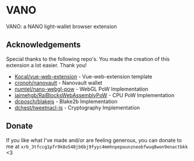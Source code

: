 # VANO
VANO: a NANO light-wallet browser extension

## Acknowledgements
Special thanks to the following repo's. You made the creation of this extension a lot easier. Thank you!
- [Kocal/vue-web-extension](https://github.com/Kocal/vue-web-extension) - Vue-web-extension template
- [cronoh/nanovault](https://github.com/cronoh/nanovault) - Nanovault wallet
- [numtel/nano-webgl-pow](https://github.com/numtel/nano-webgl-pow) - WebGL PoW Implementation
- [jaimehgb/RaiBlocksWebAssemblyPoW](https://github.com/jaimehgb/RaiBlocksWebAssemblyPoW) - CPU PoW Implementation
- [dcposch/blakejs](https://github.com/dcposch/blakejs) - Blake2b Implementation
- [dchest/tweetnacl-js](https://github.com/dchest/tweetnacl-js) - Cryptography Implementation

## Donate
If you like what I've made and/or are feeling generous, you can donate to me at 
`xrb_3tfccg1pfr9k8o548jb6bj9fyyc4mmhnpepounzneobfwuq8won9enactbkk` <3

